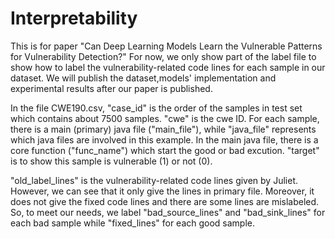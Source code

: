 # Interpretability
This is for paper "Can Deep Learning Models Learn the Vulnerable Patterns for Vulnerability Detection?"
For now, we only show part of the label file to show how to label the vulnerability-related code lines for each sample in our dataset. We will publish the dataset,models' implementation and experimental results after our paper is published.

In the file CWE190.csv, "case_id" is the order of the samples in test set which contains about 7500 samples. "cwe" is the cwe ID. For each sample, there is a main (primary) java file ("main_file"), while "java_file" represents which java files are involved in this example. In the main java file, there is a core function ("func_name") which start the good or bad excution. "target" is to show this sample is vulnerable (1) or not (0).

"old_label_lines" is the vulnerability-related code lines given by Juliet. However, we can see that it only give the lines in primary file. Moreover, it does not give the fixed code lines and there are some lines are mislabeled. So, to meet our needs, we label "bad_source_lines" and "bad_sink_lines" for each bad sample while "fixed_lines" for each good sample.
